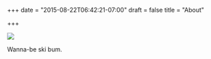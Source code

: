 +++
date = "2015-08-22T06:42:21-07:00"
draft = false
title = "About"

+++

<img src="/images/mountains.jpg">

Wanna-be ski bum.

<br />

<!-- [About this site](colophon/) -->
